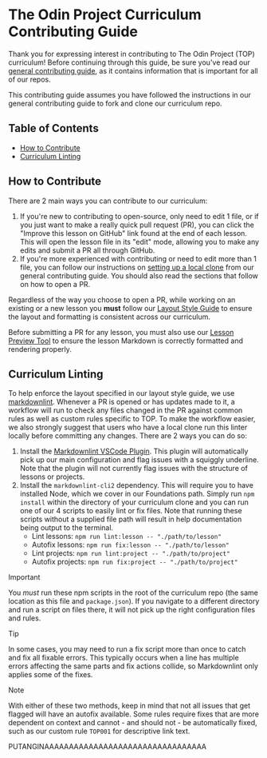 # The Odin Project Curriculum Contributing Guide

Thank you for expressing interest in contributing to The Odin Project (TOP) curriculum! Before continuing through this guide, be sure you've read our [general contributing guide](https://github.com/TheOdinProject/.github/blob/main/CONTRIBUTING.md), as it contains information that is important for all of our repos.

This contributing guide assumes you have followed the instructions in our general contributing guide to fork and clone our curriculum repo.

## Table of Contents

- [How to Contribute](#how-to-contribute)
- [Curriculum Linting](#curriculum-linting)

## How to Contribute

There are 2 main ways you can contribute to our curriculum:

1. If you're new to contributing to open-source, only need to edit 1 file, or if you just want to make a really quick pull request (PR), you can click the "Improve this lesson on GitHub" link found at the end of each lesson. This will open the lesson file in its "edit" mode, allowing you to make any edits and submit a PR all through GitHub.
1. If you're more experienced with contributing or need to edit more than 1 file, you can follow our instructions on [setting up a local clone](https://github.com/TheOdinProject/.github/blob/main/CONTRIBUTING.md) from our general contributing guide. You should also read the sections that follow on how to open a PR.

Regardless of the way you choose to open a PR, while working on an existing or a new lesson you **must** follow our [Layout Style Guide](https://github.com/TheOdinProject/curriculum/blob/main/LAYOUT_STYLE_GUIDE.md) to ensure the layout and formatting is consistent across our curriculum.

Before submitting a PR for any lesson, you must also use our [Lesson Preview Tool](https://www.theodinproject.com/lessons/preview) to ensure the lesson Markdown is correctly formatted and rendering properly.

## Curriculum Linting

To help enforce the layout specified in our layout style guide, we use [markdownlint](https://github.com/DavidAnson/markdownlint). Whenever a PR is opened or has updates made to it, a workflow will run to check any files changed in the PR against common rules as well as custom rules specific to TOP. To make the workflow easier, we also strongly suggest that users who have a local clone run this linter locally before committing any changes. There are 2 ways you can do so:

1. Install the [Markdownlint VSCode Plugin](https://marketplace.visualstudio.com/items?itemName=DavidAnson.vscode-markdownlint). This plugin will automatically pick up our main configuration and flag issues with a squiggly underline. Note that the plugin will not currently flag issues with the structure of lessons or projects.
1. Install the `markdownlint-cli2` dependency. This will require you to have installed Node, which we cover in our Foundations path. Simply run `npm install` within the directory of your curriculum clone and you can run one of our 4 scripts to easily lint or fix files. Note that running these scripts without a supplied file path will result in help documentation being output to the terminal.
    - Lint lessons: `npm run lint:lesson -- "./path/to/lesson"`
    - Autofix lessons: `npm run fix:lesson -- "./path/to/lesson"`
    - Lint projects: `npm run lint:project -- "./path/to/project"`
    - Autofix projects: `npm run fix:project -- "./path/to/project"`

> [!IMPORTANT]
> You *must* run these npm scripts in the root of the curriculum repo (the same location as this file and `package.json`). If you navigate to a different directory and run a script on files there, it will not pick up the right configuration files and rules.

> [!TIP]
> In some cases, you may need to run a fix script more than once to catch and fix all fixable errors. This typically occurs when a line has multiple errors affecting the same parts and fix actions collide, so Markdownlint only applies some of the fixes.

> [!NOTE]
>With either of these two methods, keep in mind that not all issues that get flagged will have an autofix available. Some rules require fixes that are more dependent on context and cannot - and should not - be automatically fixed, such as our custom rule `TOP001` for descriptive link text.

PUTANGINAAAAAAAAAAAAAAAAAAAAAAAAAAAAAAAAA